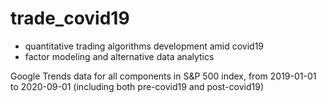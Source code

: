 # trade_covid19

- quantitative trading algorithms development  amid covid19 
- factor modeling and alternative data analytics

Google Trends data for all components in S&P 500 index, from 2019-01-01 to 2020-09-01 (including both pre-covid19 and post-covid19)
